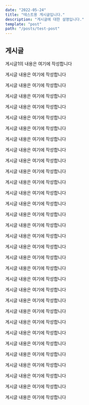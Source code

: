 ```yaml
---
date: "2022-05-24"
title: "테스트용 게시글입니다."
description: "게시글에 대한 설명입니다."
template: "post"
path: "/posts/test-post"
---
```


## 게시글

게시글1의 내용은 여기에 작성합니다

게시글 내용은 여기에 작성합니다

게시글 내용은 여기에 작성합니다

게시글 내용은 여기에 작성합니다

게시글 내용은 여기에 작성합니다

게시글 내용은 여기에 작성합니다

게시글 내용은 여기에 작성합니다

게시글 내용은 여기에 작성합니다

게시글 내용은 여기에 작성합니다

게시글 내용은 여기에 작성합니다

게시글 내용은 여기에 작성합니다

게시글 내용은 여기에 작성합니다

게시글 내용은 여기에 작성합니다

게시글 내용은 여기에 작성합니다

게시글 내용은 여기에 작성합니다

게시글 내용은 여기에 작성합니다

게시글 내용은 여기에 작성합니다

게시글 내용은 여기에 작성합니다

게시글 내용은 여기에 작성합니다

게시글 내용은 여기에 작성합니다

게시글 내용은 여기에 작성합니다

게시글 내용은 여기에 작성합니다

게시글 내용은 여기에 작성합니다

게시글 내용은 여기에 작성합니다

게시글 내용은 여기에 작성합니다

게시글 내용은 여기에 작성합니다

게시글 내용은 여기에 작성합니다

게시글 내용은 여기에 작성합니다

게시글 내용은 여기에 작성합니다

게시글 내용은 여기에 작성합니다

게시글 내용은 여기에 작성합니다

게시글 내용은 여기에 작성합니다

